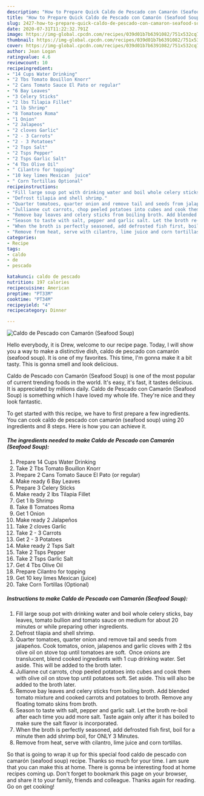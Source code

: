 ```yaml
---
description: "How to Prepare Quick Caldo de Pescado con Camarón (Seafood Soup)"
title: "How to Prepare Quick Caldo de Pescado con Camarón (Seafood Soup)"
slug: 2427-how-to-prepare-quick-caldo-de-pescado-con-camaron-seafood-soup
date: 2020-07-31T11:22:32.791Z
image: https://img-global.cpcdn.com/recipes/039d01b7b6391082/751x532cq70/caldo-de-pescado-con-camaron-seafood-soup-recipe-main-photo.jpg
thumbnail: https://img-global.cpcdn.com/recipes/039d01b7b6391082/751x532cq70/caldo-de-pescado-con-camaron-seafood-soup-recipe-main-photo.jpg
cover: https://img-global.cpcdn.com/recipes/039d01b7b6391082/751x532cq70/caldo-de-pescado-con-camaron-seafood-soup-recipe-main-photo.jpg
author: Jean Logan
ratingvalue: 4.6
reviewcount: 10
recipeingredient:
- "14 Cups Water Drinking"
- "2 Tbs Tomato Bouillon Knorr"
- "2 Cans Tomato Sauce El Pato or regular"
- "6 Bay Leaves"
- "3 Celery Sticks"
- "2 lbs Tilapia Fillet"
- "1 lb Shrimp"
- "8 Tomatoes Roma"
- "1 Onion"
- "2 Jalapeos"
- "2 cloves Garlic"
- "2 - 3 Carrots"
- "2 - 3 Potatoes"
- "2 Tsps Salt"
- "2 Tsps Pepper"
- "2 Tsps Garlic Salt"
- "4 Tbs Olive Oil"
- " Cilantro for topping"
- "10 key limes Mexican  juice"
- " Corn Tortillas Optional"
recipeinstructions:
- "Fill large soup pot with drinking water and boil whole celery sticks, bay leaves, tomato bullion and tomato sauce on medium for about 20 minutes or while preparing other ingredients."
- "Defrost tilapia and shell shrimp."
- "Quarter tomatoes, quarter onion and remove tail and seeds from jalapeños. Cook tomatos, onion, jalapenos and garlic cloves with 2 tbs olive oil on stove top until tomatoes are soft.  Once onions are translucent, blend cooked ingredients with 1 cup drinking water. Set aside. This will be added to the broth later."
- "Jullianne cut carrots, chop peeled potatoes into cubes and cook them with olive oil on stove top until potatoes soft. Set aside. This will also be added to the broth later."
- "Remove bay leaves and celery sticks from boiling broth. Add blended tomato mixture and cooked carrots and potatoes to broth. Remove any floating tomato skins from broth."
- "Season to taste with salt, pepper and garlic salt. Let the broth re-boil after each time you add more salt. Taste again only after it has boiled to make sure the salt flavor is incorporated."
- "When the broth is perfectly seasoned, add defrosted fish first, boil for a minute then add shrimp boil, for ONLY 3 Minutes."
- "Remove from heat, serve with cilantro, lime juice and corn tortillas."
categories:
- Recipe
tags:
- caldo
- de
- pescado

katakunci: caldo de pescado 
nutrition: 197 calories
recipecuisine: American
preptime: "PT33M"
cooktime: "PT34M"
recipeyield: "4"
recipecategory: Dinner

---
```



![Caldo de Pescado con Camarón (Seafood Soup)](https://img-global.cpcdn.com/recipes/039d01b7b6391082/751x532cq70/caldo-de-pescado-con-camaron-seafood-soup-recipe-main-photo.jpg)

Hello everybody, it is Drew, welcome to our recipe page. Today, I will show you a way to make a distinctive dish, caldo de pescado con camarón (seafood soup). It is one of my favorites. This time, I'm gonna make it a bit tasty. This is gonna smell and look delicious.

Caldo de Pescado con Camarón (Seafood Soup) is one of the most popular of current trending foods in the world. It's easy, it's fast, it tastes delicious. It is appreciated by millions daily. Caldo de Pescado con Camarón (Seafood Soup) is something which I have loved my whole life. They're nice and they look fantastic.




To get started with this recipe, we have to first prepare a few ingredients. You can cook caldo de pescado con camarón (seafood soup) using 20 ingredients and 8 steps. Here is how you can achieve it.

<!--inarticleads1-->

##### The ingredients needed to make Caldo de Pescado con Camarón (Seafood Soup):

1. Prepare 14 Cups Water Drinking
1. Take 2 Tbs Tomato Bouillon Knorr
1. Prepare 2 Cans Tomato Sauce El Pato (or regular)
1. Make ready 6 Bay Leaves
1. Prepare 3 Celery Sticks
1. Make ready 2 lbs Tilapia Fillet
1. Get 1 lb Shrimp
1. Take 8 Tomatoes Roma
1. Get 1 Onion
1. Make ready 2 Jalapeños
1. Take 2 cloves Garlic
1. Take 2 - 3 Carrots
1. Get 2 - 3 Potatoes
1. Make ready 2 Tsps Salt
1. Take 2 Tsps Pepper
1. Take 2 Tsps Garlic Salt
1. Get 4 Tbs Olive Oil
1. Prepare  Cilantro for topping
1. Get 10 key limes Mexican  (juice)
1. Take  Corn Tortillas (Optional)




<!--inarticleads2-->

##### Instructions to make Caldo de Pescado con Camarón (Seafood Soup):

1. Fill large soup pot with drinking water and boil whole celery sticks, bay leaves, tomato bullion and tomato sauce on medium for about 20 minutes or while preparing other ingredients.
1. Defrost tilapia and shell shrimp.
1. Quarter tomatoes, quarter onion and remove tail and seeds from jalapeños. Cook tomatos, onion, jalapenos and garlic cloves with 2 tbs olive oil on stove top until tomatoes are soft.  Once onions are translucent, blend cooked ingredients with 1 cup drinking water. Set aside. This will be added to the broth later.
1. Jullianne cut carrots, chop peeled potatoes into cubes and cook them with olive oil on stove top until potatoes soft. Set aside. This will also be added to the broth later.
1. Remove bay leaves and celery sticks from boiling broth. Add blended tomato mixture and cooked carrots and potatoes to broth. Remove any floating tomato skins from broth.
1. Season to taste with salt, pepper and garlic salt. Let the broth re-boil after each time you add more salt. Taste again only after it has boiled to make sure the salt flavor is incorporated.
1. When the broth is perfectly seasoned, add defrosted fish first, boil for a minute then add shrimp boil, for ONLY 3 Minutes.
1. Remove from heat, serve with cilantro, lime juice and corn tortillas.




So that is going to wrap it up for this special food caldo de pescado con camarón (seafood soup) recipe. Thanks so much for your time. I am sure that you can make this at home. There is gonna be interesting food at home recipes coming up. Don't forget to bookmark this page on your browser, and share it to your family, friends and colleague. Thanks again for reading. Go on get cooking!
